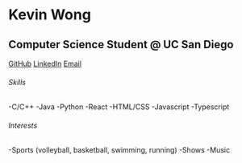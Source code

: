 # Kevin Wong
## Computer Science Student @ UC San Diego

[GitHub](https://github.com/kduby)  [LinkedIn](https://www.linkedin.com/in/kevinwong01/)    [Email](kew005@ucsd.edu)

###### Skills
-C/C++
-Java
-Python
-React
-HTML/CSS
-Javascript
-Typescript

###### Interests
-Sports (volleyball, basketball, swimming, running)
-Shows
-Music
